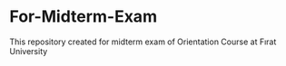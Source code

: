 # For-Midterm-Exam
This repository created for midterm exam of Orientation Course at Fırat University

